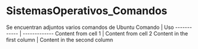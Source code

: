 # SistemasOperativos_Comandos
Se encuentran adjuntos varios comandos de Ubuntu 
Comando | Uso
------------ | -------------
Content from cell 1 | Content from cell 2
Content in the first column | Content in the second column
